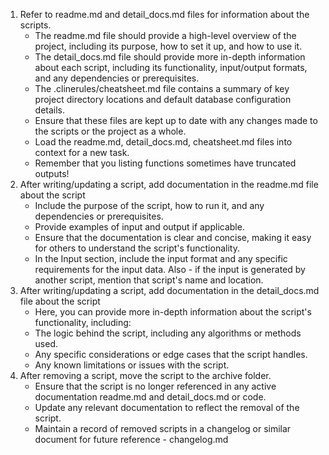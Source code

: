 1. Refer to readme.md and detail_docs.md files for information about the scripts.
   - The readme.md file should provide a high-level overview of the project, including its purpose, how to set it up, and how to use it.
   - The detail_docs.md file should provide more in-depth information about each script, including its functionality, input/output formats, and any dependencies or prerequisites.
   - The .clinerules/cheatsheet.md file contains a summary of key project directory locations and default database configuration details.
   - Ensure that these files are kept up to date with any changes made to the scripts or the project as a whole.
   - Load the readme.md, detail_docs.md, cheatsheet.md files into context for a new task.
   - Remember that you listing functions sometimes have truncated outputs!
2. After writing/updating a script, add documentation in the readme.md file about the script 
   - Include the purpose of the script, how to run it, and any dependencies or prerequisites.
   - Provide examples of input and output if applicable.
   - Ensure that the documentation is clear and concise, making it easy for others to understand the script's functionality.
   - In the Input section, include the input format and any specific requirements for the input data. Also - if the input is generated by another script, mention that script's name and location.
3. After writing/updating a script, add documentation in the detail_docs.md file about the script 
   - Here, you can provide more in-depth information about the script's functionality, including:
   - The logic behind the script, including any algorithms or methods used.
   - Any specific considerations or edge cases that the script handles.
   - Any known limitations or issues with the script.
4. After removing a script, move the script to the archive folder.
   - Ensure that the script is no longer referenced in any active documentation readme.md and detail_docs.md or code.
   - Update any relevant documentation to reflect the removal of the script.
   - Maintain a record of removed scripts in a changelog or similar document for future reference - changelog.md